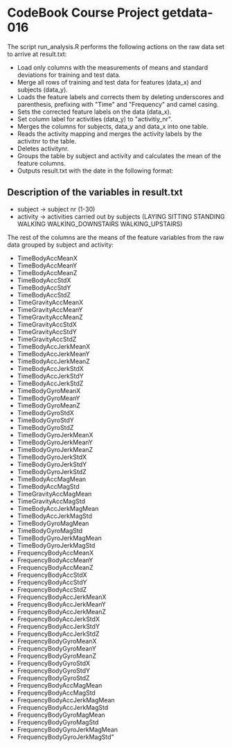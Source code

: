 CodeBook Course Project getdata-016
===================================

The script run_analysis.R performs the following actions on the raw data set to arrive at result.txt:

* Load only columns with the measurements of means and standard deviations for training and test data.
* Merge all rows of training and test data for features (data_x) and subjects (data_y).
* Loads the feature labels and corrects them by deleting underscores and parenthesis, prefixing with "Time" and "Frequency" and camel casing. 
* Sets the corrected feature labels on the data (data_x).
* Set column label for activities (data_y) to "activitiy_nr". 
* Merges the columns for subjects, data_y and data_x into one table.
* Reads the activity mapping and merges the activity labels by the activitnr to the table.
* Deletes activitynr.
* Groups the table by subject and activity and calculates the mean of the feature columns.
* Outputs result.txt with the date in the following format:

Description of the variables in result.txt
------------------------------------------

* subject            -> subject nr (1-30)
* activity           -> activities carried out by subjects (LAYING SITTING STANDING WALKING WALKING_DOWNSTAIRS WALKING_UPSTAIRS)

The rest of the columns are the means of the feature variables from the raw data grouped by subject and activity:

* TimeBodyAccMeanX
* TimeBodyAccMeanY
* TimeBodyAccMeanZ
* TimeBodyAccStdX
* TimeBodyAccStdY
* TimeBodyAccStdZ
* TimeGravityAccMeanX
* TimeGravityAccMeanY
* TimeGravityAccMeanZ
* TimeGravityAccStdX
* TimeGravityAccStdY
* TimeGravityAccStdZ
* TimeBodyAccJerkMeanX
* TimeBodyAccJerkMeanY
* TimeBodyAccJerkMeanZ
* TimeBodyAccJerkStdX
* TimeBodyAccJerkStdY
* TimeBodyAccJerkStdZ
* TimeBodyGyroMeanX
* TimeBodyGyroMeanY
* TimeBodyGyroMeanZ
* TimeBodyGyroStdX
* TimeBodyGyroStdY
* TimeBodyGyroStdZ
* TimeBodyGyroJerkMeanX
* TimeBodyGyroJerkMeanY
* TimeBodyGyroJerkMeanZ
* TimeBodyGyroJerkStdX
* TimeBodyGyroJerkStdY
* TimeBodyGyroJerkStdZ
* TimeBodyAccMagMean
* TimeBodyAccMagStd
* TimeGravityAccMagMean
* TimeGravityAccMagStd
* TimeBodyAccJerkMagMean
* TimeBodyAccJerkMagStd
* TimeBodyGyroMagMean
* TimeBodyGyroMagStd
* TimeBodyGyroJerkMagMean
* TimeBodyGyroJerkMagStd
* FrequencyBodyAccMeanX
* FrequencyBodyAccMeanY
* FrequencyBodyAccMeanZ
* FrequencyBodyAccStdX
* FrequencyBodyAccStdY
* FrequencyBodyAccStdZ
* FrequencyBodyAccJerkMeanX
* FrequencyBodyAccJerkMeanY
* FrequencyBodyAccJerkMeanZ
* FrequencyBodyAccJerkStdX
* FrequencyBodyAccJerkStdY
* FrequencyBodyAccJerkStdZ
* FrequencyBodyGyroMeanX
* FrequencyBodyGyroMeanY
* FrequencyBodyGyroMeanZ
* FrequencyBodyGyroStdX
* FrequencyBodyGyroStdY
* FrequencyBodyGyroStdZ
* FrequencyBodyAccMagMean
* FrequencyBodyAccMagStd
* FrequencyBodyAccJerkMagMean
* FrequencyBodyAccJerkMagStd
* FrequencyBodyGyroMagMean
* FrequencyBodyGyroMagStd
* FrequencyBodyGyroJerkMagMean
* FrequencyBodyGyroJerkMagStd"
